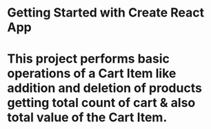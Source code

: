 # Getting Started with Create React App
# This project performs basic operations of a Cart Item like addition and deletion of products getting total count of cart & also total value of the Cart Item.
